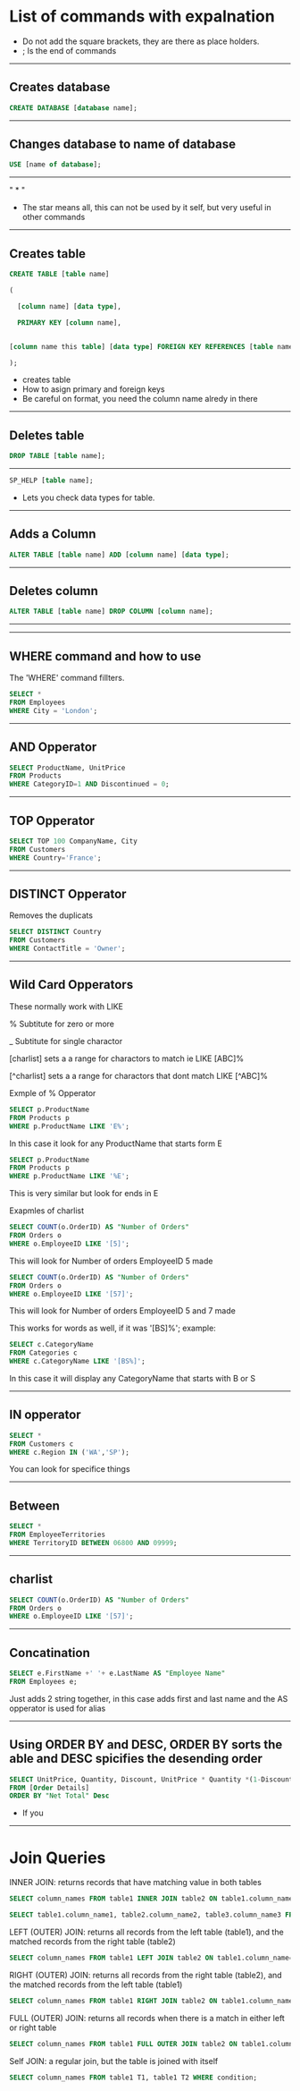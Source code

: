 # List of commands with expalnation

- Do not add the square brackets, they are there as place holders.
- ; Is the end of commands

***
## Creates database
```SQL
CREATE DATABASE [database name];
```

***
## Changes database to name of database
```SQL
USE [name of database];
```

***
" * "
- The star means all, this can not be used by it self, but very useful in other commands

***
## Creates table
```SQL
CREATE TABLE [table name]

(

  [column name] [data type],

  PRIMARY KEY [column name],


[column name this table] [data type] FOREIGN KEY REFERENCES [table name](column name)

);
```
- creates table
- How to asign primary and foreign keys
- Be careful on format, you need the column name alredy in there
***
## Deletes table
```SQL
DROP TABLE [table name];
```
***

```SQL
SP_HELP [table name];
```
- Lets you check data types for table.
***
## Adds a Column
```SQL
ALTER TABLE [table name] ADD [column name] [data type];  
```
***
## Deletes column
```SQL
ALTER TABLE [table name] DROP COLUMN [column name];
```
***

***
## WHERE command and how to use

The 'WHERE' command fillters.
```SQL
SELECT *
FROM Employees
WHERE City = 'London';
```

***
## AND Opperator
```SQL
SELECT ProductName, UnitPrice
FROM Products
WHERE CategoryID=1 AND Discontinued = 0;
```

***
## TOP Opperator
```SQL
SELECT TOP 100 CompanyName, City
FROM Customers
WHERE Country='France';
```
***
## DISTINCT Opperator

Removes the duplicats

```SQL
SELECT DISTINCT Country
FROM Customers
WHERE ContactTitle = 'Owner';
```
***

## Wild Card Opperators
These normally work with LIKE

 % Subtitute for zero or more

 _ Subtitute for single charactor

[charlist] sets a a range for charactors to match ie LIKE [ABC]%

[^charlist] sets a a range for charactors that dont match LIKE [^ABC]%

Exmple of % Opperator

```SQL
SELECT p.ProductName
FROM Products p
WHERE p.ProductName LIKE 'E%';
```
In this case it look for any ProductName that starts form E

```SQL
SELECT p.ProductName
FROM Products p
WHERE p.ProductName LIKE '%E';
```
This is very similar but look for ends in E

Exapmles of charlist
```SQL
SELECT COUNT(o.OrderID) AS "Number of Orders"
FROM Orders o
WHERE o.EmployeeID LIKE '[5]';
```
This will look for Number of orders EmployeeID 5 made

```SQL
SELECT COUNT(o.OrderID) AS "Number of Orders"
FROM Orders o
WHERE o.EmployeeID LIKE '[57]';
```
This will look for Number of orders EmployeeID 5 and 7 made

This works for words as well, if it was '[BS]%'; example:

```SQL
SELECT c.CategoryName
FROM Categories c
WHERE c.CategoryName LIKE '[BS%]';
```
In this case it will display any CategoryName that starts with B or S

***
## IN opperator
```SQL
SELECT *
FROM Customers c
WHERE c.Region IN ('WA','SP');
```
You can look for specifice things

***
## Between
```SQL
SELECT *
FROM EmployeeTerritories
WHERE TerritoryID BETWEEN 06800 AND 09999;
```

***
## charlist

```SQL
SELECT COUNT(o.OrderID) AS "Number of Orders"
FROM Orders o
WHERE o.EmployeeID LIKE '[57]';
```

***

## Concatination
```SQL
SELECT e.FirstName +' '+ e.LastName AS "Employee Name"
FROM Employees e;
```
Just adds 2 string together, in this case adds first and last name and the AS opperator is used for alias
***
## Using ORDER BY and DESC, ORDER BY sorts the able and DESC spicifies the desending order
```SQL
SELECT UnitPrice, Quantity, Discount, UnitPrice * Quantity *(1-Discount) AS "Net Total"
FROM [Order Details]
ORDER BY "Net Total" Desc
```
- If you
***
# Join Queries
INNER JOIN: returns records that have matching value in both tables
```SQL
SELECT column_names FROM table1 INNER JOIN table2 ON table1.column_name=table2.column_name;

SELECT table1.column_name1, table2.column_name2, table3.column_name3 FROM ((table1 INNER JOIN table2 ON relationship) INNER JOIN table3 ON relationship);
```

LEFT (OUTER) JOIN: returns all records from the left table (table1), and the matched records from the right table (table2)
```SQL
SELECT column_names FROM table1 LEFT JOIN table2 ON table1.column_name=table2.column_name;
```
RIGHT (OUTER) JOIN: returns all records from the right table (table2), and the matched records from the left table (table1)
```SQL
SELECT column_names FROM table1 RIGHT JOIN table2 ON table1.column_name=table2.column_name;
```
FULL (OUTER) JOIN: returns all records when there is a match in either left or right table
```SQL
SELECT column_names FROM table1 FULL OUTER JOIN table2 ON table1.column_name=table2.column_name;
```
Self JOIN: a regular join, but the table is joined with itself
```SQL
SELECT column_names FROM table1 T1, table1 T2 WHERE condition;
```
